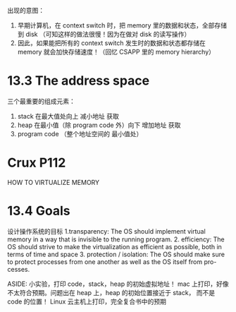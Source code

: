 出现的意图：
1. 早期计算机，在 context switch 时，把 memory 里的数据和状态，全部存储到 disk （可知这样的做法很慢！因为在做对 disk 的读写操作）
2. 因此，如果能把所有的 context switch 发生时的数据和状态都存储在 memory 就会加快存储速度！（回忆 CSAPP 里的 memory hierarchy）

# 13.3 The address space
三个最重要的组成元素：
1. stack 在最大值处向上 减小地址 获取
2. heap 在最小值（除 program code 外）向下 增加地址 获取
3. program code （整个地址空间的 最小值处）

# Crux P112
HOW TO VIRTUALIZE MEMORY


# 13.4 Goals
设计操作系统的目标
1.transparency: The OS should implement virtual memory in a way that is invisible to the running program.
2. efficiency: The OS should strive to make the virtualization as efficient as possible, both in terms of time and space
3. protection / isolation: The OS should make sure to protect processes from one another as well as the OS itself from pro- cesses.

ASIDE: 小实验，打印 code，stack，heap 的初始虚拟地址！
mac 上打印，好像不太符合预期。问题出在 heap 上，heap 的初始位置接近于 stack， 而不是 code 的位置！
Linux 云主机上打印，完全复合书中的预期

